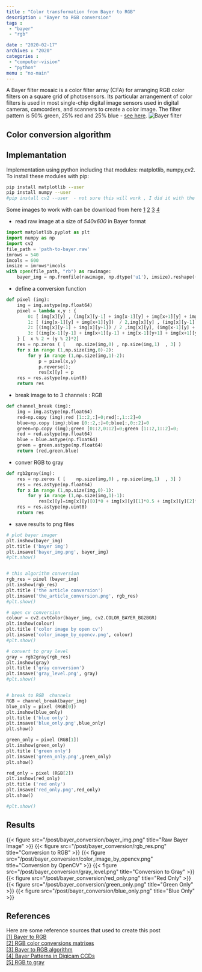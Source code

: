 ```yaml
---
title : "Color transformation from Bayer to RGB"
description : "Bayer to RGB conversion"
tags : 
 - "bayer"
 - "rgb"

date : "2020-02-17"
archives : "2020"
categories : 
 - "computer-vision"
 - "python"
menu : "no-main"
---
```

A Bayer filter mosaic is a color filter array (CFA) for arranging RGB color filters on a square grid of photosensors. Its particular arrangement of color filters is used in most single-chip digital image sensors used in digital cameras, camcorders, and scanners to create a color image. The filter pattern is 50% green, 25% red and 25% blue - [see here](https://en.wikipedia.org/wiki/Bayer_filter).
![Bayer filter](https://upload.wikimedia.org/wikipedia/commons/thumb/3/37/Bayer_pattern_on_sensor.svg/500px-Bayer_pattern_on_sensor.svg.png)

## Color conversion algorithm

## Implemantation
Implementation using python including that modules: matplotlib, numpy,cv2. To install these modules with pip:
```bash
pip install matplotlib --user
pip install numpy --user
#pip install cv2 --user  - not sure this will work , I did it with the gentoo package manager (in debian/ubuntu you can try apt-cache search)
```
Some images to work with can be download from here
[1](/post/bayer_conversion/bayer.raw)
[2](/post/bayer_conversion/movie-0443.raw)
[3](/post/bayer_conversion/movie-0601.raw)
[4](/post/bayer_conversion/movie-0697.raw)



* read raw image at a size of *540x600* in Bayer format

```python
import matplotlib.pyplot as plt
import numpy as np
import cv2
file_path = 'path-to-bayer.raw'
imrows = 540
imcols = 600
imsize = imrows*imcols
with open(file_path, "rb") as rawimage:
    bayer_img = np.fromfile(rawimage, np.dtype('u1'), imsize).reshape((imrows, imcols))
```
* define a conversion function
```python
def pixel (img):
    img = img.astype(np.float64) 
    pixel = lambda x,y : {
        0: [ img[x][y] , (img[x][y-1] + img[x-1][y] + img[x+1][y] + img[x][y+1]) / 4 ,  (img[x-1][y-1] + img[x+1][y-1] + img[x-1][y+1] + img[x+1][y+1]) / 4 ] ,
        1: [ (img[x-1][y] + img[x+1][y])  / 2,img[x][y] , (img[x][y-1] + img[x][y+1]) / 2 ],
        2: [(img[x][y-1] + img[x][y+1]) / 2 ,img[x][y], (img[x-1][y] + img[x+1][y]) / 2],
        3: [(img[x-1][y-1] + img[x+1][y-1] + img[x-1][y+1] + img[x+1][y+1]) / 4 , (img[x][y-1] + img[x-1][y] + img[x+1][y] + img[x][y+1]) / 4 ,img[x][y] ]
    } [  x % 2 + (y % 2)*2]
    res = np.zeros ( [    np.size(img,0) , np.size(img,1)  , 3] )
    for x in range (1,np.size(img,0)-2):
        for y in range (1,np.size(img,1)-2):
            p = pixel(x,y)
            p.reverse();
            res[x][y] = p
    res = res.astype(np.uint8)
    return res
```
* break image to to 3 channels : RGB
```python
def channel_break (img):
    img = img.astype(np.float64) 
    red=np.copy (img);red [1::2,:]=0;red[:,1::2]=0
    blue=np.copy (img);blue [0::2,:]=0;blue[:,0::2]=0
    green=np.copy (img);green [0::2,0::2]=0;green [1::2,1::2]=0;
    red = red.astype(np.float64) 
    blue = blue.astype(np.float64) 
    green = green.astype(np.float64) 
    return (red,green,blue)
```
* conver RGB to gray
```python
def rgb2gray(img):
    res = np.zeros ( [    np.size(img,0) , np.size(img,1)  , 3] )
    res = res.astype(np.float64) 
    for x in range (1,np.size(img,0)-1):
        for y in range (1,np.size(img,1)-1):
            res[x][y]=img[x][y][0]*0 + img[x][y][1]*0.5 + img[x][y][2]*0.5;
    res = res.astype(np.uint8)
    return res
```

* save results to png files
```python
# plot bayer imager
plt.imshow(bayer_img)
plt.title ('bayer img')
plt.imsave('bayer_img.png', bayer_img)
#plt.show()


# this algorithm conversion
rgb_res = pixel (bayer_img)
plt.imshow(rgb_res)
plt.title ('the article conversion')
plt.imsave('the_article_conversion.png', rgb_res)
#plt.show()

# open cv conversion
colour = cv2.cvtColor(bayer_img, cv2.COLOR_BAYER_BG2BGR)
plt.imshow(colour)
plt.title ('color image by open cv')
plt.imsave('color_image_by_opencv.png', colour)
#plt.show()

# convert to gray level
gray = rgb2gray(rgb_res)
plt.imshow(gray)
plt.title ('gray conversion')
plt.imsave('gray_level.png', gray)
#plt.show()


# break to RGB  channels
RGB = channel_break(bayer_img)
blue_only = pixel (RGB[0])
plt.imshow(blue_only)
plt.title ('blue only')
plt.imsave('blue_only.png',blue_only)
plt.show()

green_only = pixel (RGB[1])
plt.imshow(green_only)
plt.title ('green only')
plt.imsave('green_only.png',green_only)
plt.show()

red_only = pixel (RGB[2])
plt.imshow(red_only)
plt.title ('red only')
plt.imsave('red_only.png',red_only)
plt.show()

#plt.show()
```
## Results
{{< figure src="/post/bayer_conversion/bayer_img.png" title="Raw Bayer Image" >}}
{{< figure src="/post/bayer_conversion/rgb_res.png" title="Conversion to RGB" >}}
{{< figure src="/post/bayer_conversion/color_image_by_opencv.png" title="Conversion by OpenCV" >}}
{{< figure src="/post/bayer_conversion/gray_level.png" title="Conversion to Gray" >}}
{{< figure src="/post/bayer_conversion/red_only.png" title="Red Only" >}}
{{< figure src="/post/bayer_conversion/green_only.png" title="Green Only" >}}
{{< figure src="/post/bayer_conversion/blue_only.png" title="Blue Only" >}}


## References
Here are some reference sources that used to create this post  
[[1] Bayer to RGB](https://docs.opencv.org/2.4/modules/imgproc/doc/miscellaneous_transformations.html?highlight=cvtcolor)  
[[2] RGB color conversions matrixes ](http://poynton.ca/notes/colour_and_gamma/ColorFAQ.html)  
[[3] Bayer to RGB algorithm](http://www.peter-cockerell.net/Bayer/bayer2.html)  
[[4] Bayer Patterns in Digicam CCDs](http://www.peter-cockerell.net/Bayer/bayer.html)  
[[5] RGB to gray](https://groups.google.com/forum/#!topic/sci.image.processing/Jf-aTjPEgjc)  
